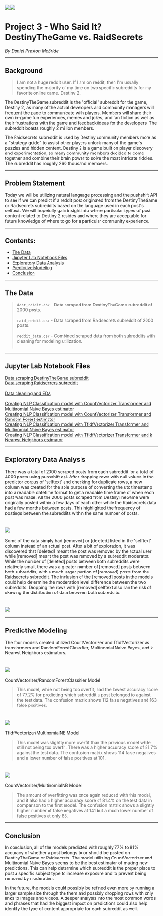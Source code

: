 ![](assets/communityIcon_9o8mqi4fd6h51.png)![](assets/communityIcon_6cpb08e0l8a61.jpg)

# Project 3 - Who Said It?  DestinyTheGame vs. RaidSecrets

*By Daniel Preston McBride*

---

## Background

> I am not a huge reddit user.  If I am on reddit, then I'm usually spending the majority of my time on two specific subreddits for my favorite online game, Destiny 2.

The DestinyTheGame subreddit is the "official" subreddit for the game, Destiny 2, as many of the actual developers and community managers will frequent the page to communicate with players.  Members will share their own in-game fun experiences, memes and jokes, and fan fiction as well as their frustrations with the game and feedback/ideas for the developers.  The subreddit boasts roughly 2 million members.

The Raidsecrets subreddit is used by Destiny community members more as a "strategy guide" to assist other players unlock many of the game's puzzles and hidden content.  Destiny 2 is a game built on player discovery and experimentation, so many community members decided to come together and combine their brain power to solve the most intricate riddles.  The subreddit has roughly 260 thousand members.


---

## Problem Statement

Today we will be utilizing natural language processing and the pushshift API to see if we can predict if a reddit post originated from the DestinyTheGame or Raidsecrets subreddits based on the language used in each post's selftext.  We will hopefully gain insight into where particular types of post content related to Destiny 2 resides and where they are acceptable for future knowledge of where to go for a particular community experience.

---

## Contents:

- [The Data](#The-Data)
- [Jupyter Lab Notebook Files](#Jupyter-Lab-Notebook-Files)
- [Exploratory Data Analysis](#Exploratory-Data-Analysis)
- [Predictive Modeling](#Predictive-Modeling)
- [Conclusion](#Conclusion)

---

## The Data

> `dest_reddit.csv` - Data scraped from DestinyTheGame subreddit of 2000 posts.
<br><br>
> `raid_reddit.csv` - Data scraped from Raidsecrets subreddit of 2000 posts.
<br><br>
> `reddit_data.csv` - Combined scraped data from both subreddits with cleaning for modeling utilization.
<br><br>

---

## Jupyter Lab Notebook Files

[Data scraping DestinyTheGame subreddit](./code/nlp_project_scraping_dest_reddit.ipynb)
<br>
[Data scraping Raidsecrets subreddit](./code/nlp_project_scraping_raid_reddit.ipynb)
<br>
<br>
[Data cleaning and EDA](./code/nlp_project_cleaning_eda.ipynb)
<br>
<br>
[Creating NLP Classification model with CountVectorizer Transformer and Multinomial Naive Bayes estimator](./code/nlp_project_model_cvec_nb.ipynb)
<br>
[Creating NLP Classification model with CountVectorizer Transformer and Random Forest estimator](./code/nlp_project_model_cvec_rf.ipynb)
<br>
[Creating NLP Classification model with TfidfVectorizer Transformer and Multinomial Naive Bayes estimator](./code/nlp_project_model_tvec_nb.ipynb)
<br>
[Creating NLP Classification model with TfidfVectorizer Transformer and k Nearest Neighbors estimator](./code/nlp_project_model_tvec_knn.ipynb)
<br>

---

## Exploratory Data Analysis

There was a total of 2000 scraped posts from each subreddit for a total of 4000 posts using pushshift api.  After dropping rows with null values in the predictor corpus of 'selftext' and checking for duplicate rows, a new column was created for the sole purpose of converting the utc timestamp into a readable datetime format to get a readable time frame of when each post was made.  All the 2000 posts scraped from DestinyTheGame were originally posted within a few days of each other while the Raidsecrets data had a few months between posts.  This highlighted the frequency of postings between the subreddits within the same number of posts.

# ![](assets/deleted_bar.png)

Some of the data simply had [removed] or [deleted] listed in the 'selftext' column instead of an actual post.  After a bit of exploration, it was discovered that [deleted] meant the post was removed by the actual user while [removed] meant the post was removed by a subreddit moderator.  While the number of [deleted] posts between both subreddits were relatively small, there was a greater number of [removed] posts between both subreddits, with a much larger portion of [removed] posts from the Raidsecrets subreddit.  The inclusion of the [removed] posts in the models could help determine the moderation level difference between the two subreddits.  Dropping the rows with [removed] selftext also ran the risk of skewing the distribution of data between both subreddits.

# ![](assets/removed_bar.png)

---

## Predictive Modeling

The four models created utilized CountVectorizer and TfidfVectorizer as transformers and RandomForestClassifier, Multinomial Naive Bayes, and k Nearest Neighbors estimators.

# ![](assets/cvec_rf_matrix.png)

CountVectorizer/RandomForestClassifier Model

> This model, while not being too overfit, had the lowest accuracy score of 77.2% for predicting which subreddit a post belonged to against the test data.  The confusion matrix shows 112 false negatives and 163 false positives.

# ![](assets/tvec_nb_matrix.png)

TfidfVectorizer/MultinomialNB Model

> This model was slightly more overfit than the previous model while still not being too overfit.  There was a higher accuracy score of 81.7% against the test data.  The confusion matrix shows 114 false negatives and a lower number of false positives at 101.

# ![](assets/cvec_nb_matrix.png)

CountVectorizer/MultinomialNB Model

> The amount of overfitting was once again reduced with this model, and it also had a higher accuracy score of 81.4% on the test data in comparison to the first model.  The confusion matrix shows a slightly higher number of false negatives at 141 but a much lower number of false positives at only 88.

---

## Conclusion

In conclusion, all of the models predicted with roughly 77% to 81% accuracy of whether a post belongs to or should be posted on DestinyTheGame or Raidsecrets.  The model utilizing CountVectorizer and Multinomial Naive Bayes seems to be the best estimator of making new predictions.  This can help determine which subreddit is the proper place to post a specific subject type to increase exposure and to prevent being removed by moderation.

In the future, the models could possibly be refined even more by running a larger sample size through the them and possibly dropping rows with only links to images and videos.  A deeper analysis into the most common words and phrases that had the biggest impact on predictions could also help identify the type of content appropriate for each subreddit as well.
